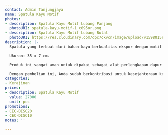 ```yaml
---
contact: Admin Tanjungjaya
name: Spatula Kayu Motif
photos:
- description: Spatula Kayu Motif Lubang Panjang
  photoURI: spatula-kayu-motif-1_c095or.png
- description: Spatula Kayu Motif Lubang Bulat
  photoURI: https://res.cloudinary.com/dpc7ckvcn/image/upload/v1598015949/spatula-kayu-motif-2_xmsmga.png
description: |-
  Spatula yang terbuat dari bahan kayu berkualitas ekspor dengan motif yang cantik. Produk ini dibuat oleh para pengrajin terampil di destinasi wisata Tanjung Lesung.

  Ukuran: 35 x 7 cm.

  Produk ini sangat aman untuk dipakai sebagai alat perlengkapan dapur karena tidak dilapisi dengan bahan kimia yang berbahaya. Kami menggunakan bahan pelapis permukaan kayu 100% natural biopolish food grade sehingga Anda dapat menggunakannya sebagai alat perlengkapan dapur yang aman.

  Dengan pembelian ini, Anda sudah berkontribusi untuk kesejahteraan kelompok masyarakat di desa kami.
categories:
- Kerajinan
prices:
- description: Spatula Kayu Motif
  value: 27000
  unit: pcs
promotions:
- CEC-DISC20
- CEC-DISC10
notes: ''

---
```


